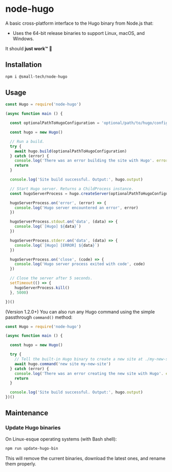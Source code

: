 # node-hugo

A basic cross-platform interface to the Hugo binary from Node.js that:

  * Uses the 64-bit release binaries to support Linux, macOS, and Windows.

It should __just work™__ 🤞

## Installation

```sh
npm i @small-tech/node-hugo
```

## Usage

```js
const Hugo = require('node-hugo')

(async function main () {

  const optionalPathToHugoConfiguration = 'optional/path/to/hugo/configuration/'

  const hugo = new Hugo()

  // Run a build.
  try {
    await hugo.build(optionalPathToHugoConfiguration)
  } catch (error) {
    console.log('There was an error building the site with Hugo'. error)
    return
  }

  console.log('Site build successful. Output:', hugo.output)

  // Start Hugo server. Returns a ChildProcess instance.
  const hugoServerProcess = hugo.createServer(optionalPathToHugoConfiguration)

  hugoServerProcess.on('error', (error) => {
    console.log('Hugo server encountered an error', error)
  })

  hugoServerProcess.stdout.on('data', (data) => {
    console.log(`[Hugo] ${data}`)
  })

  hugoServerProcess.stderr.on('data', (data) => {
    console.log(`[Hugo] [ERROR] ${data}`)
  })

  hugoServerProcess.on('close', (code) => {
    console.log('Hugo server process exited with code', code)
  })

  // Close the server after 5 seconds.
  setTimeout(() => {
    hugoServerProcess.kill()
  }, 5000)

})()
```

(Version 1.2.0+) You can also run any Hugo command using the simple passthrough `command()` method:

```js
const Hugo = require('node-hugo')

(async function main () {

  const hugo = new Hugo()

  try {
    // Tell the built-in Hugo binary to create a new site at ./my-new-site/.
    await hugo.command('new site my-new-site')
  } catch (error) {
    console.log('There was an error creating the new site with Hugo'. error)
    return
  }

  console.log('Site build successful. Output:', hugo.output)
})()
```

## Maintenance

### Update Hugo binaries

On Linux-esque operating systems (with Bash shell):

```sh
npm run update-hugo-bin
```

This will remove the current binaries, download the latest ones, and rename them properly.

